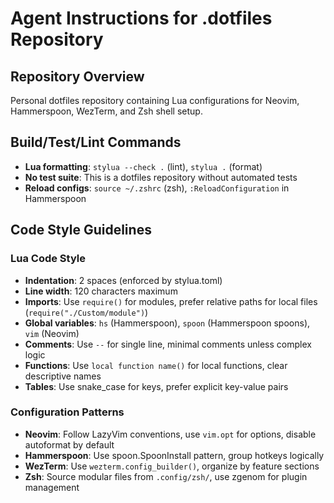 # Agent Instructions for .dotfiles Repository

## Repository Overview
Personal dotfiles repository containing Lua configurations for Neovim, Hammerspoon, WezTerm, and Zsh shell setup.

## Build/Test/Lint Commands
- **Lua formatting**: `stylua --check .` (lint), `stylua .` (format)
- **No test suite**: This is a dotfiles repository without automated tests
- **Reload configs**: `source ~/.zshrc` (zsh), `:ReloadConfiguration` in Hammerspoon

## Code Style Guidelines

### Lua Code Style
- **Indentation**: 2 spaces (enforced by stylua.toml)
- **Line width**: 120 characters maximum
- **Imports**: Use `require()` for modules, prefer relative paths for local files (`require("./Custom/module")`)
- **Global variables**: `hs` (Hammerspoon), `spoon` (Hammerspoon spoons), `vim` (Neovim)
- **Comments**: Use `--` for single line, minimal comments unless complex logic
- **Functions**: Use `local function name()` for local functions, clear descriptive names
- **Tables**: Use snake_case for keys, prefer explicit key-value pairs

### Configuration Patterns  
- **Neovim**: Follow LazyVim conventions, use `vim.opt` for options, disable autoformat by default
- **Hammerspoon**: Use spoon.SpoonInstall pattern, group hotkeys logically
- **WezTerm**: Use `wezterm.config_builder()`, organize by feature sections
- **Zsh**: Source modular files from `.config/zsh/`, use zgenom for plugin management